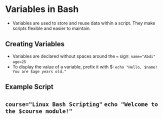 #  Variables in Bash
- Variables are used to store and reuse data within a script. They make scripts flexible and easier to maintain.

##  Creating Variables
- Variables are declared without spaces around the `=` sign:
`name="Abdi"`
`age=25`
- To display the value of a variable, prefix it with $:
`echo "Hello, $name! You are $age years old."`

## Example Script
`course="Linux Bash Scripting"`
`echo "Welcome to the $course module!"`
-
